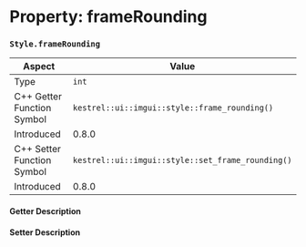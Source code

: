 
# Property: frameRounding
### `Style.frameRounding`

| Aspect | Value |
| --- | --- |
| Type | `int` |
| C++ Getter Function Symbol | `kestrel::ui::imgui::style::frame_rounding()` |
| Introduced | 0.8.0 |
| C++ Setter Function Symbol | `kestrel::ui::imgui::style::set_frame_rounding()` |
| Introduced | 0.8.0 |

#### Getter Description

#### Setter Description

